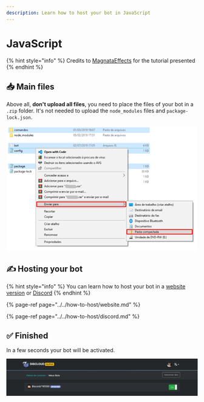 ```yaml
---
description: Learn how to host your bot in JavaScript
---
```


# JavaScript

{% hint style="info" %}
Credits to [MagnataEffects](https://absolutproject.com) for the tutorial presented
{% endhint %}

## 📥 Main files

Above all, **don't upload all files**, you need to place the files of your bot in a `.zip` folder. It's not needed to upload the `node_modules` files and `package-lock.json`.

![](../../../.gitbook/assets/image%20%2831%29.png)

## ✍ Hosting your bot

{% hint style="info" %}
You can learn how to host your bot in a [website version](../../how-to-host/website.md) or [Discord](../../how-to-host/discord.md)
{% endhint %}

{% page-ref page="../../how-to-host/website.md" %}

{% page-ref page="../../how-to-host/discord.md" %}

## ✅ Finished

In a few seconds your bot will be activated.

![](../../../.gitbook/assets/image%20%2825%29.png)

